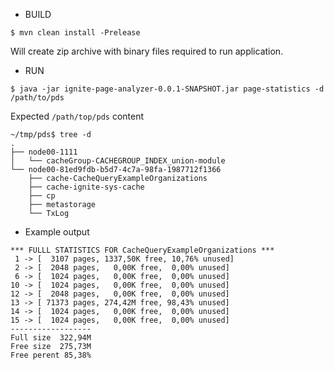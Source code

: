 * BUILD

`$ mvn clean install -Prelease`

Will create zip archive with binary files required to run application.

* RUN

`$ java -jar ignite-page-analyzer-0.0.1-SNAPSHOT.jar page-statistics -d /path/to/pds`

Expected `/path/top/pds` content
```
~/tmp/pds$ tree -d
.
├── node00-1111
│   └── cacheGroup-CACHEGROUP_INDEX_union-module
└── node00-81ed9fdb-b5d7-4c7a-98fa-1987712f1366
    ├── cache-CacheQueryExampleOrganizations
    ├── cache-ignite-sys-cache
    ├── cp
    ├── metastorage
    └── TxLog
```

* Example output

```
*** FULLL STATISTICS FOR CacheQueryExampleOrganizations ***
 1 -> [  3107 pages, 1337,50K free, 10,76% unused]
 2 -> [  2048 pages,   0,00K free,  0,00% unused]
 6 -> [  1024 pages,   0,00K free,  0,00% unused]
10 -> [  1024 pages,   0,00K free,  0,00% unused]
12 -> [  2048 pages,   0,00K free,  0,00% unused]
13 -> [ 71373 pages, 274,42M free, 98,43% unused]
14 -> [  1024 pages,   0,00K free,  0,00% unused]
15 -> [  1024 pages,   0,00K free,  0,00% unused]
------------------
Full size  322,94M
Free size  275,73M
Free perent 85,38%
```
